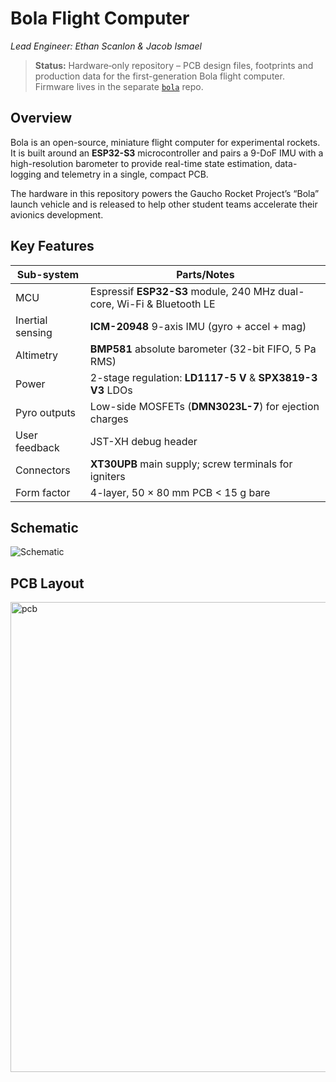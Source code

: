 # Bola Flight Computer  
*Lead Engineer: Ethan Scanlon & Jacob Ismael*  

> **Status:** Hardware‐only repository – PCB design files, footprints and production data for the first-generation Bola flight computer. Firmware lives in the separate [`bola`](https://github.com/Gaucho-Rocket-Project/bola) repo.

## Overview
Bola is an open-source, miniature flight computer for experimental rockets.  
It is built around an **ESP32-S3** microcontroller and pairs a 9-DoF IMU with a high-resolution barometer to provide real-time state estimation, data-logging and telemetry in a single, compact PCB.  

The hardware in this repository powers the Gaucho Rocket Project’s “Bola” launch vehicle and is released to help other student teams accelerate their avionics development.

## Key Features
| Sub-system | Parts/Notes |
|------------|-------------|
| MCU | Espressif **ESP32-S3** module, 240 MHz dual-core, Wi-Fi & Bluetooth LE|
| Inertial sensing | **ICM-20948** 9-axis IMU (gyro + accel + mag) |
| Altimetry | **BMP581** absolute barometer (32-bit FIFO, 5 Pa RMS) |
| Power | 2-stage regulation: **LD1117-5 V** & **SPX3819-3 V3** LDOs |
| Pyro outputs | Low-side MOSFETs (**DMN3023L-7**) for ejection charges |
| User feedback | JST-XH debug header |
| Connectors | **XT30UPB** main supply; screw terminals for igniters |
| Form factor | 4-layer, 50 × 80 mm PCB < 15 g bare |

## Schematic
![Schematic](https://github.com/user-attachments/assets/9a484144-c24b-4605-bac4-c39f88615eeb)

## PCB Layout
<img width="949" height="752" alt="pcb" src="https://github.com/user-attachments/assets/1d0ce3a2-1f3d-47a9-81b1-a0cfb6a90b0c" />
